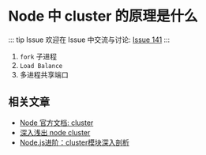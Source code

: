 # Node 中 cluster 的原理是什么



::: tip Issue 
 欢迎在 Issue 中交流与讨论: [Issue 141](https://github.com/shfshanyue/Daily-Question/issues/141) 
:::

1. `fork` 子进程
1. `Load Balance`
1. 多进程共享端口

## 相关文章

+ [Node 官方文档: cluster](https://nodejs.org/api/cluster.html)
+ [深入浅出 node cluster](https://juejin.im/post/5c87760fe51d4507534c88e5)
+ [Node.js进阶：cluster模块深入剖析](https://github.com/chyingp/nodejs-learning-guide/blob/master/%E6%A8%A1%E5%9D%97/cluster.md)